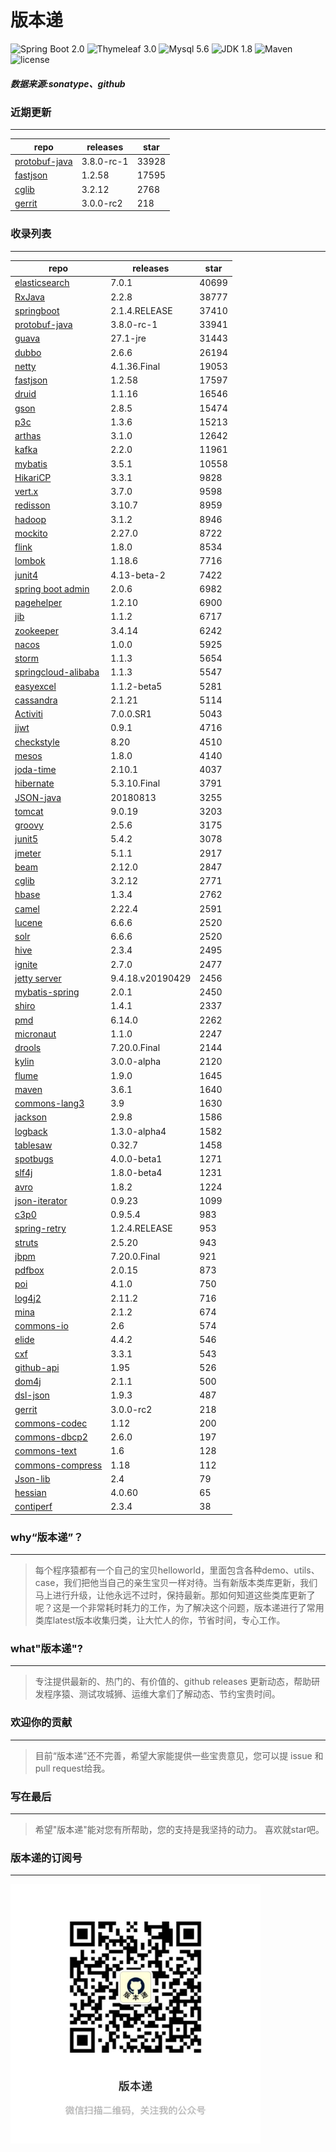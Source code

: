 # 版本递
![Spring Boot 2.0](https://img.shields.io/badge/Spring%20Boot-2.0-brightgreen.svg)
![Thymeleaf 3.0](https://img.shields.io/badge/Thymeleaf-3.0-yellow.svg)
![Mysql 5.6](https://img.shields.io/badge/Mysql-5.6-blue.svg)
![JDK 1.8](https://img.shields.io/badge/JDK-1.8-brightgreen.svg)
![Maven](https://img.shields.io/badge/Maven-3.5.0-yellowgreen.svg)
![license](https://img.shields.io/badge/license-Apache%202-blue.svg)
##### 数据来源:sonatype、github

### 近期更新
---
repo | releases | star
---|---|---
[protobuf-java](https://github.com/protocolbuffers/protobuf) | 3.8.0-rc-1 | 33928
[fastjson](https://github.com/alibaba/fastjson) | 1.2.58 | 17595
[cglib](https://github.com/cglib/cglib) | 3.2.12 | 2768
[gerrit](https://github.com/GerritCodeReview/gerrit) | 3.0.0-rc2 | 218

### 收录列表
---
repo | releases | star
---|---|---
[elasticsearch](https://github.com/elastic/elasticsearch) | 7.0.1 | 40699 
[RxJava](https://github.com/ReactiveX/RxJava) | 2.2.8 | 38777 
[springboot](https://github.com/spring-projects/spring-boot) | 2.1.4.RELEASE | 37410 
[protobuf-java](https://github.com/protocolbuffers/protobuf) | 3.8.0-rc-1 | 33941 
[guava](https://github.com/google/guava) | 27.1-jre | 31443 
[dubbo](https://github.com/apache/incubator-dubbo) | 2.6.6 | 26194 
[netty](https://github.com/netty/netty) | 4.1.36.Final | 19053 
[fastjson](https://github.com/alibaba/fastjson) | 1.2.58 | 17597 
[druid](https://github.com/alibaba/druid) | 1.1.16 | 16546 
[gson](https://github.com/google/gson) | 2.8.5 | 15474 
[p3c](https://github.com/alibaba/p3c) | 1.3.6 | 15213 
[arthas](https://github.com/alibaba/arthas) | 3.1.0 | 12642 
[kafka](https://github.com/apache/kafka) | 2.2.0 | 11961 
[mybatis](https://github.com/mybatis/mybatis-3) | 3.5.1 | 10558 
[HikariCP](https://github.com/brettwooldridge/HikariCP) | 3.3.1 | 9828 
[vert.x](https://github.com/eclipse-vertx/vert.x) | 3.7.0 | 9598 
[redisson](https://github.com/redisson/redisson) | 3.10.7 | 8959 
[hadoop](https://github.com/apache/hadoop) | 3.1.2 | 8946 
[mockito](https://github.com/mockito/mockito) | 2.27.0 | 8722 
[flink](https://github.com/apache/flink) | 1.8.0 | 8534 
[lombok](https://github.com/rzwitserloot/lombok) | 1.18.6 | 7716 
[junit4](https://github.com/junit-team/junit4) | 4.13-beta-2 | 7422 
[spring boot admin](https://github.com/codecentric/spring-boot-admin) | 2.0.6 | 6982 
[pagehelper](https://github.com/pagehelper/Mybatis-PageHelper) | 1.2.10 | 6900 
[jib](https://github.com/GoogleContainerTools/jib) | 1.1.2 | 6717 
[zookeeper](https://github.com/apache/zookeeper) | 3.4.14 | 6242 
[nacos](https://github.com/alibaba/nacos) | 1.0.0 | 5925 
[storm](https://github.com/apache/storm) | 1.1.3 | 5654 
[springcloud-alibaba](https://github.com/spring-cloud-incubator/spring-cloud-alibaba) | 1.1.3 | 5547 
[easyexcel](https://github.com/alibaba/easyexcel) | 1.1.2-beta5 | 5281 
[cassandra](https://github.com/apache/cassandra) | 2.1.21 | 5114 
[Activiti](https://github.com/Activiti/Activiti) | 7.0.0.SR1 | 5043 
[jjwt](https://github.com/jwtk/jjwt) | 0.9.1 | 4716 
[checkstyle](https://github.com/checkstyle/checkstyle) | 8.20 | 4510 
[mesos](https://github.com/apache/mesos) | 1.8.0 | 4140 
[joda-time](https://github.com/JodaOrg/joda-time) | 2.10.1 | 4037 
[hibernate](https://github.com/hibernate/hibernate-orm) | 5.3.10.Final | 3791 
[JSON-java](https://github.com/stleary/JSON-java) | 20180813 | 3255 
[tomcat](https://github.com/apache/tomcat) | 9.0.19 | 3203 
[groovy](https://github.com/apache/groovy) | 2.5.6 | 3175 
[junit5](https://github.com/junit-team/junit5) | 5.4.2 | 3078 
[jmeter](https://github.com/apache/jmeter) | 5.1.1 | 2917 
[beam](https://github.com/apache/beam) | 2.12.0 | 2847 
[cglib](https://github.com/cglib/cglib) | 3.2.12 | 2771 
[hbase](https://github.com/apache/hbase) | 1.3.4 | 2762 
[camel](https://github.com/apache/camel) | 2.22.4 | 2591 
[lucene](https://github.com/apache/lucene-solr) | 6.6.6 | 2520 
[solr](https://github.com/apache/lucene-solr) | 6.6.6 | 2520 
[hive](https://github.com/apache/hive) | 2.3.4 | 2495 
[ignite](https://github.com/apache/ignite) | 2.7.0 | 2477 
[jetty server](https://github.com/eclipse/jetty.project) | 9.4.18.v20190429 | 2456 
[mybatis-spring](https://github.com/mybatis/spring-boot-starter) | 2.0.1 | 2450 
[shiro](https://github.com/apache/shiro) | 1.4.1 | 2337 
[pmd](https://github.com/pmd/pmd) | 6.14.0 | 2262 
[micronaut](https://github.com/micronaut-projects/micronaut-core) | 1.1.0 | 2247 
[drools](https://github.com/kiegroup/drools) | 7.20.0.Final | 2144 
[kylin](https://github.com/apache/kylin) | 3.0.0-alpha | 2120 
[flume](https://github.com/apache/flume) | 1.9.0 | 1645 
[maven](https://github.com/apache/maven) | 3.6.1 | 1640 
[commons-lang3](https://github.com/apache/commons-lang) | 3.9 | 1630 
[jackson](https://github.com/FasterXML/jackson-core) | 2.9.8 | 1586 
[logback](https://github.com/qos-ch/logback) | 1.3.0-alpha4 | 1582 
[tablesaw](https://github.com/jtablesaw/tablesaw) | 0.32.7 | 1458 
[spotbugs](https://github.com/spotbugs/spotbugs) | 4.0.0-beta1 | 1271 
[slf4j](https://github.com/qos-ch/slf4j) | 1.8.0-beta4 | 1231 
[avro](https://github.com/apache/avro) | 1.8.2 | 1224 
[json-iterator](https://github.com/json-iterator/java) | 0.9.23 | 1099 
[c3p0](https://github.com/swaldman/c3p0) | 0.9.5.4 | 983 
[spring-retry](https://github.com/spring-projects/spring-retry) | 1.2.4.RELEASE | 953 
[struts](https://github.com/apache/struts) | 2.5.20 | 943 
[jbpm](https://github.com/kiegroup/jbpm) | 7.20.0.Final | 921 
[pdfbox](https://github.com/apache/pdfbox) | 2.0.15 | 873 
[poi](https://github.com/apache/poi) | 4.1.0 | 750 
[log4j2](https://github.com/apache/logging-log4j2) | 2.11.2 | 716 
[mina](https://github.com/apache/mina) | 2.1.2 | 674 
[commons-io](https://github.com/apache/commons-io) | 2.6 | 574 
[elide](https://github.com/yahoo/elide) | 4.4.2 | 546 
[cxf](https://github.com/apache/cxf) | 3.3.1 | 543 
[github-api](https://github.com/kohsuke/github-api) | 1.95 | 526 
[dom4j](https://github.com/dom4j/dom4j) | 2.1.1 | 500 
[dsl-json](https://github.com/ngs-doo/dsl-json) | 1.9.3 | 487 
[gerrit](https://github.com/GerritCodeReview/gerrit) | 3.0.0-rc2 | 218 
[commons-codec](https://github.com/apache/commons-codec) | 1.12 | 200 
[commons-dbcp2](https://github.com/apache/commons-dbcp) | 2.6.0 | 197 
[commons-text](https://github.com/apache/commons-text) | 1.6 | 128 
[commons-compress](https://github.com/apache/commons-compress) | 1.18 | 112 
[Json-lib](https://github.com/aalmiray/Json-lib) | 2.4 | 79 
[hessian](https://github.com/ebourg/hessian) | 4.0.60 | 65 
[contiperf](https://github.com/lucaspouzac/contiperf) | 2.3.4 | 38 

### why“版本递”？
--- 
>每个程序猿都有一个自己的宝贝helloworld，里面包含各种demo、utils、case，我们把他当自己的亲生宝贝一样对待。当有新版本类库更新，我们马上进行升级，让他永远不过时，保持最新。那如何知道这些类库更新了呢？这是一个非常耗时耗力的工作，为了解决这个问题，版本递进行了常用类库latest版本收集归类，让大忙人的你，节省时间，专心工作。


### what"版本递"?
---
> 专注提供最新的、热门的、有价值的、github releases 更新动态，帮助研发程序猿、测试攻城狮、运维大拿们了解动态、节约宝贵时间。

### 欢迎你的贡献
---
> 目前“版本递”还不完善，希望大家能提供一些宝贵意见，您可以提 issue 和 pull request给我。


### 写在最后
---
> 希望"版本递"能对您有所帮助，您的支持是我坚持的动力。
> 喜欢就star吧。

### 版本递的订阅号
---
<img src="https://github.com/jartisan2001/latest/blob/master/Image.jpg" width="400" hegiht="400" align=left />